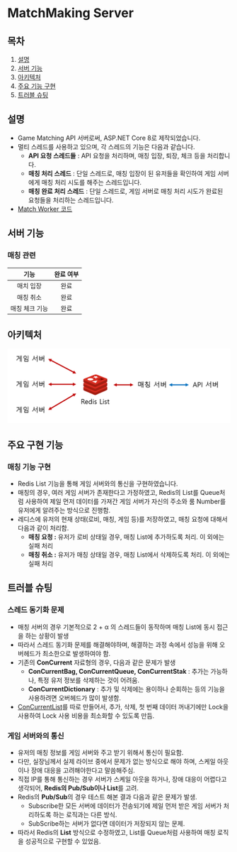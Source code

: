 # MatchMaking Server
## 목차
1. [설명](#설명)
2. [서버 기능](#서버-기능)
3. [아키텍처](#아키텍처)
4. [주요 기능 구현](#주요-기능-구현)
5. [트러블 슈팅](#트러블-슈팅)

## 설명
- Game Matching API 서버로써, ASP.NET Core 8로 제작되었습니다.
- 멀티 스레드를 사용하고 있으며, 각 스레드의 기능은 다음과 같습니다.
  - **API 요청 스레드들** : API 요청을 처리하며, 매칭 입장, 퇴장, 체크 등을 처리합니다.
  - **매칭 처리 스레드** : 단일 스레드로, 매칭 입장이 된 유저들을 확인하여 게임 서버에게 매칭 처리 시도를 해주는 스레드입니다.
  - **매칭 완료 처리 스레드** : 단일 스레드로, 게임 서버로 매칭 처리 시도가 완료된 요청들을 처리하는 스레드입니다.
- [Match Worker 코드](./MatchWorker.cs)

## 서버 기능
### 매칭 관련
|    **기능**    | **완료 여부** |
| :------------: | :-----------: |
|   매치 입장    |     완료      |
|   매칭 취소    |     완료      |
| 매칭 체크 기능 |     완료      |

## 아키텍처
![alt text](../resource/매칭서버%20아키텍처.png)

## 주요 구현 기능
### 매칭 기능 구현
- Redis List 기능을 통해 게임 서버와의 통신을 구현하였습니다.
- 매칭의 경우, 여러 게임 서버가 존재한다고 가정하였고, Redis의 List를 Queue처럼 사용하여 제일 먼저 데이터를 가져간 게임 서버가 자신의 주소와 룸 Number를 유저에게 알려주는 방식으로 진행함.
- 레디스에 유저의 현재 상태(로비, 매칭, 게임 등)를 저장하였고, 매칭 요청에 대해서 다음과 같이 처리함.
  - **매칭 요청 :** 유저가 로비 상태일 경우, 매칭 List에 추가하도록 처리. 이 외에는 실패 처리
  - **매칭 취소 :** 유저가 매칭 상태일 경우, 매칭 List에서 삭제하도록 처리. 이 외에는 실패 처리

## 트러블 슈팅
### 스레드 동기화 문제
- 매칭 서버의 경우 기본적으로 2 + α 의 스레드들이 동작하며 매칭 List에 동시 접근을 하는 상황이 발생
- 따라서 스레드 동기화 문제를 해결해야하며, 해결하는 과정 속에서 성능을 위해 오버헤드가 최소한으로 발생하여야 함.
- 기존의 **ConCurrent** 자료형의 경우, 다음과 같은 문제가 발생
  - **ConCurrentBag, ConCurrentQueue, ConCurrentStak** : 추가는 가능하나, 특정 유저 정보를 삭제하는 것이 어려움.
  - **ConCurrentDictionary** : 추가 및 삭제에는 용이하나 순회하는 등의 기능을 사용하려면 오버헤드가 많이 발생함.
- [ConCurrentList](./ConCurrentList.cs)를 따로 만들어서, 추가, 삭제, 첫 번째 데이터 꺼내기에만 Lock을 사용하여 Lock 사용 비용을 최소화할 수 있도록 만듬.

### 게임 서버와의 통신
- 유저의 매칭 정보를 게임 서버와 주고 받기 위해서 통신이 필요함.
- 다만, 실장님께서 실제 라이브 중에서 문제가 없는 방식으로 해야 하며, 스케일 아웃이나 장애 대응을 고려해야한다고 말씀해주심.
- 직접 IP를 통해 통신하는 경우 서버가 스케일 아웃을 하거나, 장애 대응이 어렵다고 생각되어, **Redis의 Pub/Sub이나 List**를 고려.
- Redis의 **Pub/Sub**의 경우 테스트 해본 결과 다음과 같은 문제가 발생.
  - Subscribe한 모든 서버에 데이터가 전송되기에 제일 먼저 받은 게임 서버가 처리하도록 하는 로직과는 다른 방식.
  - SubScribe하는 서버가 없다면 데이터가 저장되지 않는 문제.
- 따라서 Redis의 **List** 방식으로 수정하였고, List를 Queue처럼 사용하여 매칭 로직을 성공적으로 구현할 수 있었음.